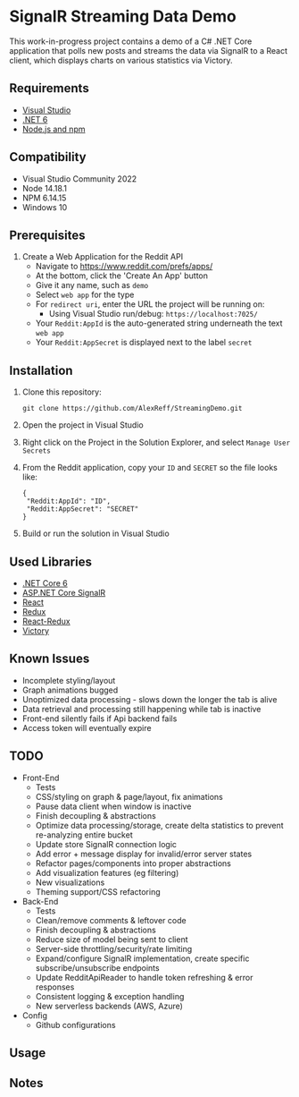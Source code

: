 # SignalR Streaming Data Demo

This work-in-progress project contains a demo of a C# .NET Core application that polls new posts and streams the data via SignalR to a React client, which displays charts on various statistics via Victory.

## Requirements

- [Visual Studio](https://visualstudio.microsoft.com/)
- [.NET 6](https://dotnet.microsoft.com/en-us/download/dotnet/6.0)
- [Node.js and npm](https://nodejs.org/)

## Compatibility

- Visual Studio Community 2022
- Node 14.18.1
- NPM 6.14.15
- Windows 10

## Prerequisites

1. Create a Web Application for the Reddit API
    - Navigate to https://www.reddit.com/prefs/apps/
    - At the bottom, click the 'Create An App' button
    - Give it any name, such as `demo`
    - Select `web app` for the type
    - For `redirect uri`, enter the URL the project will be running on:
      - Using Visual Studio run/debug: `https://localhost:7025/`
    - Your `Reddit:AppId` is the auto-generated string underneath the text `web app`
    - Your `Reddit:AppSecret` is displayed next to the label `secret`

## Installation

1. Clone this repository:

   ```
   git clone https://github.com/AlexReff/StreamingDemo.git
   ```

2. Open the project in Visual Studio

3. Right click on the Project in the Solution Explorer, and select `Manage User Secrets`

4. From the Reddit application, copy your `ID` and `SECRET` so the file looks like:

   ```
   {
    "Reddit:AppId": "ID",
    "Reddit:AppSecret": "SECRET"
   }
   ```

5. Build or run the solution in Visual Studio

## Used Libraries

- [.NET Core 6](https://github.com/dotnet/core)
- [ASP.NET Core SignalR](https://github.com/dotnet/aspnetcore/tree/main/src/SignalR)
- [React](https://github.com/facebook/react)
- [Redux](https://github.com/reduxjs/redux)
- [React-Redux](https://github.com/reduxjs/react-redux)
- [Victory](https://github.com/FormidableLabs/victory)

## Known Issues

- Incomplete styling/layout
- Graph animations bugged
- Unoptimized data processing - slows down the longer the tab is alive
- Data retrieval and processing still happening while tab is inactive
- Front-end silently fails if Api backend fails
- Access token will eventually expire

## TODO

- Front-End
    - Tests
    - CSS/styling on graph & page/layout, fix animations
    - Pause data client when window is inactive
    - Finish decoupling & abstractions
    - Optimize data processing/storage, create delta statistics to prevent re-analyzing entire bucket
    - Update store SignalR connection logic
    - Add error + message display for invalid/error server states
    - Refactor pages/components into proper abstractions
    - Add visualization features (eg filtering)
    - New visualizations
    - Theming support/CSS refactoring
- Back-End
    - Tests
    - Clean/remove comments & leftover code
    - Finish decoupling & abstractions
    - Reduce size of model being sent to client
    - Server-side throttling/security/rate limiting
    - Expand/configure SignalR implementation, create specific subscribe/unsubscribe endpoints
    - Update RedditApiReader to handle token refreshing & error responses
    - Consistent logging & exception handling
    - New serverless backends (AWS, Azure)
- Config
    - Github configurations

## Usage

## Notes
